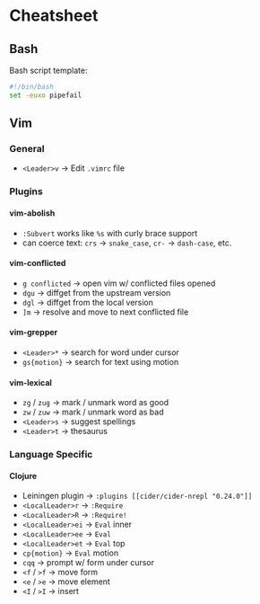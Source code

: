 # Cheatsheet

## Bash
Bash script template:
```bash
#!/bin/bash
set -euxo pipefail
```

## Vim

### General
* `<Leader>v` -> Edit `.vimrc` file

### Plugins

#### vim-abolish
* `:Subvert` works like `%s` with curly brace support
* can coerce text: `crs` -> `snake_case`, `cr-` -> `dash-case`, etc.

#### vim-conflicted
* `g conflicted` -> open vim w/ conflicted files opened
* `dgu` -> diffget from the upstream version
* `dgl` -> diffget from the local version
* `]m` -> resolve and move to next conflicted file

#### vim-grepper
* `<Leader>*` -> search for word under cursor
* `gs{motion}` -> search for text using motion

#### vim-lexical
* `zg` / `zug` -> mark / unmark word as good
* `zw` / `zuw` -> mark / unmark word as bad
* `<Leader>s` -> suggest spellings
* `<Leader>t` -> thesaurus

### Language Specific

#### Clojure
* Leiningen plugin -> `:plugins [[cider/cider-nrepl "0.24.0"]]`
* `<LocalLeader>r` -> `:Require`
* `<LocalLeader>R` -> `:Require!`
* `<LocalLeader>ei` -> `Eval` inner
* `<LocalLeader>ee` -> `Eval`
* `<LocalLeader>et` -> `Eval` top
* `cp{motion}` -> `Eval` motion
* `cqq` -> prompt w/ form under cursor
* `<f` / `>f` -> move form
* `<e` / `>e` -> move element
* `<I` / `>I` -> insert

